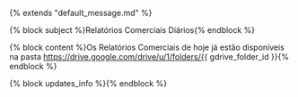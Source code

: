 {% extends "default_message.md" %}

{% block subject %}Relatórios Comerciais Diários{% endblock %}

{% block content %}Os Relatórios Comerciais de hoje já estão disponíveis na pasta
https://drive.google.com/drive/u/1/folders/{{ gdrive_folder_id }}{% endblock %}

{% block updates_info %}{% endblock %}